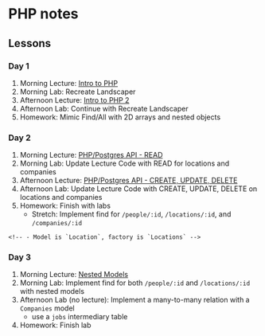 # PHP notes

## Lessons

### Day 1

1. Morning Lecture: [Intro to PHP](day1/instructor_notes/1.%20PHP1.md)
1. Morning Lab: Recreate Landscaper
1. Afternoon Lecture: [Intro to PHP 2](day1/instructor_notes/2.%20PHP2.md)
1. Afternoon Lab: Continue with Recreate Landscaper
1. Homework: Mimic Find/All with 2D arrays and nested objects

### Day 2

1. Morning Lecture: [PHP/Postgres API - READ](day2/instructor_notes/1.%20API.md)
1. Morning Lab: Update Lecture Code with READ for locations and companies
1. Afternoon Lecture: [PHP/Postgres API - CREATE, UPDATE, DELETE](day2/instructor_notes/2.%20API2.md)
1. Afternoon Lab: Update Lecture Code with CREATE, UPDATE, DELETE on locations and companies
1. Homework: Finish with labs
    - Stretch: Implement find for `/people/:id`, `/locations/:id`, and `/companies/:id`
<!-- 1. Build CRUD functionality for locations (id, street, city, state) -->
    <!-- - Model is `Location`, factory is `Locations` -->

### Day 3

1. Morning Lecture: [Nested Models](day3/instructor_notes/1.%20Nested_Models.md)
1. Morning Lab: Implement find for both `/people/:id` and `/locations/:id` with nested models
1. Afternoon Lab (no lecture): Implement a many-to-many relation with a `Companies` model
    - use a `jobs` intermediary table
1. Homework: Finish lab
